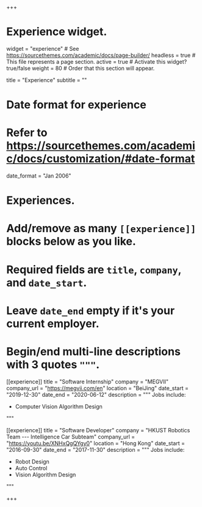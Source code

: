 +++
# Experience widget.
widget = "experience"  # See https://sourcethemes.com/academic/docs/page-builder/
headless = true  # This file represents a page section.
active = true  # Activate this widget? true/false
weight = 80  # Order that this section will appear.

title = "Experience"
subtitle = ""

# Date format for experience
#   Refer to https://sourcethemes.com/academic/docs/customization/#date-format
date_format = "Jan 2006"

# Experiences.
#   Add/remove as many `[[experience]]` blocks below as you like.
#   Required fields are `title`, `company`, and `date_start`.
#   Leave `date_end` empty if it's your current employer.
#   Begin/end multi-line descriptions with 3 quotes `"""`.

[[experience]]
  title = "Software Internship"
  company = "MEGVII"
  company_url = "https://megvii.com/en"
  location = "BeiJing"
  date_start = "2019-12-30"
  date_end = "2020-06-12"
  description = """
  Jobs include:

  * Computer Vision Algorithm Design

  """


[[experience]]
  title = "Software Developer"
  company = "HKUST Robotics Team --- Intelligence Car Subteam"
  company_url = "https://youtu.be/XNHxQgQYgy0"
  location = "Hong Kong"
  date_start = "2016-09-30"
  date_end = "2017-11-30"
  description = """
  Jobs include:

  * Robot Design
  * Auto Control
  * Vision Algorithm Design

  """

+++
